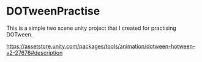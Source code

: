 # DOTweenPractise


This is a simple two scene unity project that I created for practising DOTween.


https://assetstore.unity.com/packages/tools/animation/dotween-hotween-v2-27676#description
